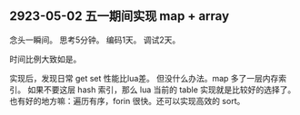 ## 2923-05-02 五一期间实现 map + array
念头一瞬间。
思考5分钟。
编码1天。
调试2天。

时间比例大致如是。

实现后，发现日常 get set 性能比lua差。
但没什么办法。map 多了一层内存索引。
如果不要这层 hash 索引，那么 lua 当前的 table 实现就是比较好的选择了。
也有好的地方嘛：遍历有序，forin 很快。还可以实现高效的 sort。